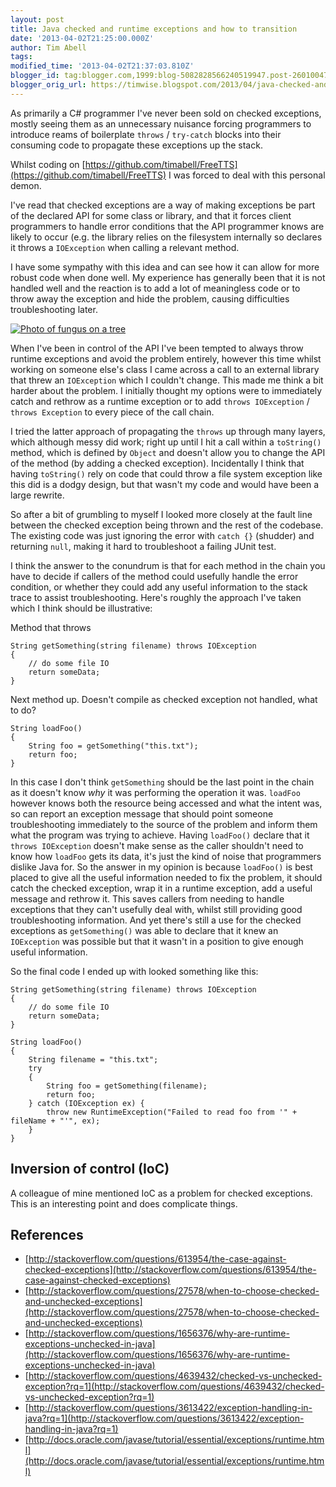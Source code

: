 ```yaml
---
layout: post
title: Java checked and runtime exceptions and how to transition
date: '2013-04-02T21:25:00.000Z'
author: Tim Abell
tags:
modified_time: '2013-04-02T21:37:03.810Z'
blogger_id: tag:blogger.com,1999:blog-5082828566240519947.post-2601004754756824237
blogger_orig_url: https://timwise.blogspot.com/2013/04/java-checked-and-runtime-exceptions-and.html
---
```


As primarily a C# programmer I've never been sold on checked exceptions, mostly seeing them as an unnecessary nuisance forcing programmers to introduce reams of boilerplate `throws` / `try-catch` blocks into their consuming code to propagate these exceptions up the stack.

Whilst coding on [https://github.com/timabell/FreeTTS](https://github.com/timabell/FreeTTS) I was forced to deal with this personal demon.

I've read that checked exceptions are a way of making exceptions be part of the declared API for some class or library, and that it forces client programmers to handle error conditions that the API programmer knows are likely to occur (e.g. the library relies on the filesystem internally so declares it throws a `IOException` when calling a relevant method.

I have some sympathy with this idea and can see how it can allow for more robust code when done well. My experience has generally been that it is not handled well and the reaction is to add a lot of meaningless code or to throw away the exception and hide the problem, causing difficulties troubleshooting later.

<div class="flickr-pic">
<a href="https://www.flickr.com/photos/tim_abell/8278346178"><img
src="https://live.staticflickr.com/8337/8278346178_3bcf551666.jpg" alt="Photo of fungus on a tree"></a>
</div>

When I've been in control of the API I've been tempted to always throw runtime exceptions and avoid the problem entirely, however this time whilst working on someone else's class I came across a call to an external library that threw an `IOException` which I couldn't change. This made me think a bit harder about the problem. I initially thought my options were to immediately catch and rethrow as a runtime exception or to add `throws IOException` / `throws Exception` to every piece of the call chain.

I tried the latter approach of propagating the `throws` up through many layers, which although messy did work; right up until I hit a call within a `toString()` method, which is defined by `Object` and doesn't allow you to change the API of the method (by adding a checked exception).
Incidentally I think that having `toString()` rely on code that could throw a file system exception like this did is a dodgy design, but that wasn't my code and would have been a large rewrite.

So after a bit of grumbling to myself I looked more closely at the fault line between the checked exception being thrown and the rest of the codebase.
The existing code was just ignoring the error with `catch {}` (shudder) and returning `null`, making it hard to troubleshoot a failing JUnit test.

I think the answer to the conundrum is that for each method in the chain you have to decide if callers of the method could usefully handle the error condition, or whether they could add any useful information to the stack trace to assist troubleshooting. Here's roughly the approach I've taken which I think should be illustrative:

Method that throws

    String getSomething(string filename) throws IOException
    {
        // do some file IO
        return someData;
    }

Next method up. Doesn't compile as checked exception not handled, what to do?

    String loadFoo()
    {
        String foo = getSomething("this.txt");
        return foo;
    }

In this case I don't think `getSomething` should be the last point in the chain as it doesn't know _why_ it was performing the operation it was. `loadFoo` however knows both the resource being accessed and what the intent was, so can report an exception message that should point someone troubleshooting immediately to the source of the problem and inform them what the program was trying to achieve. Having `loadFoo()` declare that it `throws IOException` doesn't make sense as the caller shouldn't need to know how `loadFoo` gets its data, it's just the kind of noise that programmers dislike Java for. So the answer in my opinion is because `loadFoo()` is best placed to give all the useful information needed to fix the problem, it should catch the checked exception, wrap it in a runtime exception, add a useful message and rethrow it. This saves callers from needing to handle exceptions that they can't usefully deal with, whilst still providing good troubleshooting information. And yet there's still a use for the checked exceptions as `getSomething()` was able to declare that it knew an `IOException` was possible but that it wasn't in a position to give enough useful information.

So the final code I ended up with looked something like this:

    String getSomething(string filename) throws IOException
    {
        // do some file IO
        return someData;
    }
    
    String loadFoo()
    {
        String filename = "this.txt";
        try
        {
            String foo = getSomething(filename);
            return foo;
        } catch (IOException ex) {
            throw new RuntimeException("Failed to read foo from '" + fileName + "'", ex);
        }
    }

## Inversion of control (IoC)

A colleague of mine mentioned IoC as a problem for checked exceptions. This is an interesting point and does complicate things.

## References

*   [http://stackoverflow.com/questions/613954/the-case-against-checked-exceptions](http://stackoverflow.com/questions/613954/the-case-against-checked-exceptions)
*   [http://stackoverflow.com/questions/27578/when-to-choose-checked-and-unchecked-exceptions](http://stackoverflow.com/questions/27578/when-to-choose-checked-and-unchecked-exceptions)
*   [http://stackoverflow.com/questions/1656376/why-are-runtime-exceptions-unchecked-in-java](http://stackoverflow.com/questions/1656376/why-are-runtime-exceptions-unchecked-in-java)
*   [http://stackoverflow.com/questions/4639432/checked-vs-unchecked-exception?rq=1](http://stackoverflow.com/questions/4639432/checked-vs-unchecked-exception?rq=1)
*   [http://stackoverflow.com/questions/3613422/exception-handling-in-java?rq=1](http://stackoverflow.com/questions/3613422/exception-handling-in-java?rq=1)
*   [http://docs.oracle.com/javase/tutorial/essential/exceptions/runtime.html](http://docs.oracle.com/javase/tutorial/essential/exceptions/runtime.html)
